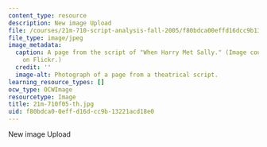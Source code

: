 ```yaml
---
content_type: resource
description: New image Upload
file: /courses/21m-710-script-analysis-fall-2005/f80bdca00effd16dcc9b13221acd18e0_21m-710f05-th.jpg
file_type: image/jpeg
image_metadata:
  caption: A page from the script of "When Harry Met Sally." (Image courtesy of [mmmazzoni](http://www.flickr.com/people/mmmazzoni)
    on Flickr.)
  credit: ''
  image-alt: Photograph of a page from a theatrical script.
learning_resource_types: []
ocw_type: OCWImage
resourcetype: Image
title: 21m-710f05-th.jpg
uid: f80bdca0-0eff-d16d-cc9b-13221acd18e0
---
```

New image Upload

